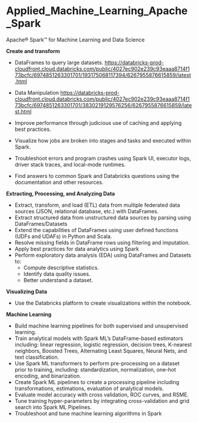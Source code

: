 # Applied_Machine_Learning_Apache_Spark
Apache® Spark™ for Machine Learning and Data Science
                                                        

**Create and transform** 

- DataFrames to query large datasets.
https://databricks-prod-cloudfront.cloud.databricks.com/public/4027ec902e239c93eaaa8714f173bcfc/6974851263301701/193175068117394/6267955876615859/latest.html

- Data Manipulation https://databricks-prod-cloudfront.cloud.databricks.com/public/4027ec902e239c93eaaa8714f173bcfc/6974851263301701/3830219129576256/6267955876615859/latest.html

- Improve performance through judicious use of caching and applying best practices.
- Visualize how jobs are broken into stages and tasks and executed within Spark.
- Troubleshoot errors and program crashes using Spark UI, executor logs, driver stack traces, and local-mode runtimes.
- Find answers to common Spark and Databricks questions using the documentation and other resources.

**Extracting, Processing, and Analyzing Data**

- Extract, transform, and load (ETL) data from multiple federated data sources (JSON, relational database, etc.) with DataFrames.
- Extract structured data from unstructured data sources by parsing using DataFrames/Datasets
- Extend the capabilities of DataFrames using user defined functions (UDFs and UDAFs) in Python and Scala.
- Resolve missing fields in DataFrame rows using filtering and imputation.
- Apply best practices for data analytics using Spark
- Perform exploratory data analysis (EDA) using DataFrames and Datasets to:
    - Compute descriptive statistics.
    - Identify data quality issues.
    - Better understand a dataset.

**Visualizing Data**

- Use the Databricks platform to create visualizations within the notebook.

**Machine Learning**

- Build machine learning pipelines for both supervised and unsupervised learning.
- Train analytical models with Spark ML’s DataFrame-based estimators including: linear regression, logistic regression, decision trees, K-nearest neighbors, Boosted Trees, Alternating Least Squares, Neural Nets, and text classification.
- Use Spark ML transformers to perform pre-processing on a dataset prior to training, including: standardization, normalization, one-hot encoding, and binarization.
- Create Spark ML pipelines to create a processing pipeline including transformations, estimations, evaluation of analytical models.
- Evaluate model accuracy with cross validation, ROC curves, and RSME.
- Tune training hyper-parameters by integrating cross-validation and grid search into Spark ML Pipelines.
- Troubleshoot and tune machine learning algorithms in Spark
